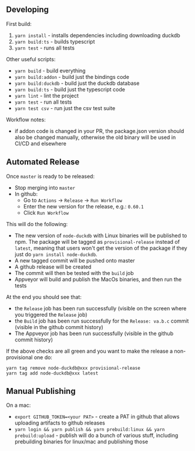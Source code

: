 ## Developing

First build:

1. `yarn install` - installs dependencies including downloading duckdb
2. `yarn build:ts` - builds typescript
3. `yarn test` - runs all tests

Other useful scripts:

- `yarn build` - build everything
- `yarn build:addon` - build just the bindings code
- `yarn build:duckdb` - build just the duckdb database
- `yarn build:ts` - build just the typescript code
- `yarn lint` - lint the project
- `yarn test` - run all tests
- `yarn test csv` - run just the csv test suite

Workflow notes:

- if addon code is changed in your PR, the package.json version should also be changed manually, otherwise the old binary will be used in CI/CD and elsewhere

## Automated Release

Once `master` is ready to be released:

- Stop merging into `master`
- In github:
  - Go to `Actions` -> `Release` -> `Run Workflow`
  - Enter the new version for the release, e.g.: `0.60.1`
  - Click `Run Workflow`

This will do the following:

- The new version of `node-duckdb` with Linux binaries will be published to npm. The package will be tagged as `provisional-release` instead of `latest`, meaning that users won't get the version of the package if they just do `yarn install node-duckdb`.
- A new tagged commit will be pushed onto master
- A github release will be created
- The commit will then be tested with the `build` job
- Appveyor will build and publish the MacOs binaries, and then run the tests

At the end you should see that:

- the `Release` job has been run successfully (visible on the screen where you triggered the `Release` job)
- the `Build` job has been run successfully for the `Release: va.b.c` commit (visible in the github commit history)
- The Appveyor job has been run successfully (visible in the github commit history)

If the above checks are all green and you want to make the release a non-provisional one do:

```
yarn tag remove node-duckdb@xxx provisional-release
yarn tag add node-duckdb@xxx latest
```

## Manual Publishing

On a mac:

- `export GITHUB_TOKEN=<your PAT>` - create a PAT in github that allows uploading artifacts to github releases
- `yarn login && yarn publish && yarn prebuild:linux && yarn prebuild:upload` - publish will do a bunch of various stuff, including prebuilding binaries for linux/mac and publishing those
